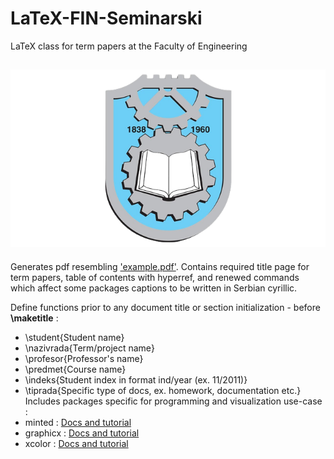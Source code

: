 # LaTeX-FIN-Seminarski
LaTeX class for term papers at the Faculty of Engineering

![finkg](https://github.com/djordje34/LaTeX-FIN-Seminarski/blob/main/finkgbg.png "fin kg")
---
Generates pdf resembling ['example.pdf'](https://github.com/djordje34/LaTeX-FIN-Seminarski/blob/main/example.pdf). Contains required
title page for term papers,
table of contents with hyperref, and renewed commands which affect
some packages captions to be written in Serbian cyrillic.

Define functions prior to any document title or section initialization - before **\maketitle** :
- \student{Student name}
- \nazivrada{Term/project name}
- \profesor{Professor's name}
- \predmet{Course name}
- \indeks{Student index in format ind/year (ex. 11/2011)}
- \tiprada{Specific type of docs, ex. homework, documentation etc.}
Includes packages specific for programming and visualization use-case : 
- minted : [Docs and tutorial](https://www.overleaf.com/learn/latex/Code_Highlighting_with_minted)
- graphicx : [Docs and tutorial](https://www.overleaf.com/learn/latex/Inserting_Images)
- xcolor : [Docs and tutorial](https://www.overleaf.com/learn/latex/Using_colours_in_LaTeX)

